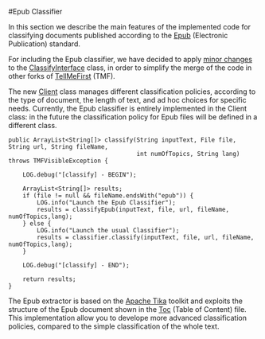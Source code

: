 #Epub Classifier

In this section we describe the main features of the implemented code for classifying documents published according to the [Epub](http://en.wikipedia.org/wiki/EPUB) (Electronic Publication) standard.

For including the Epub classifier, we have decided to apply [minor changes](https://github.com/TellMeFirst/tellmefirst/commit/fccede5c41f6dfd4a30dfbc47e66f1c9ad485e47) to the [ClassifyInterface](https://github.com/TellMeFirst/tellmefirst/blob/ebook-telecom/back/rest/src/main/java/it/polito/tellmefirst/web/rest/interfaces/ClassifyInterface.java) class, in order to simplify the merge of the code in other forks of [TellMeFirst](https://github.com/TellMeFirst/tellmefirst/tree/master) (TMF).

The new [Client](https://github.com/TellMeFirst/tellmefirst/blob/ebook-telecom/back/core/src/main/java/it/polito/tellmefirst/client/Client.java) class manages different classification policies, according to the type of document, the length of text, and ad hoc choices for specific needs. Currently, the Epub classifier is entirely implemented in the Client class: in the future the classification policy for Epub files will be defined in a different class.

    public ArrayList<String[]> classify(String inputText, File file, String url, String fileName,
                                        int numOfTopics, String lang) throws TMFVisibleException {

        LOG.debug("[classify] - BEGIN");

        ArrayList<String[]> results;
        if (file != null && fileName.endsWith("epub")) {
            LOG.info("Launch the Epub Classifier");
            results = classifyEpub(inputText, file, url, fileName, numOfTopics,lang);
        } else {
            LOG.info("Launch the usual Classifier");
            results = classifier.classify(inputText, file, url, fileName, numOfTopics,lang);
        }

        LOG.debug("[classify] - END");

        return results;
    }

The Epub extractor is based on the [Apache Tika](http://tika.apache.org/) toolkit and exploits the structure of the Epub document shown in the [Toc](http://www.idpf.org/accessibility/guidelines/content/nav/toc.php) (Table of Content) file. This implementation allow you to develope more advanced classification policies, compared to the simple classification of the whole text.

